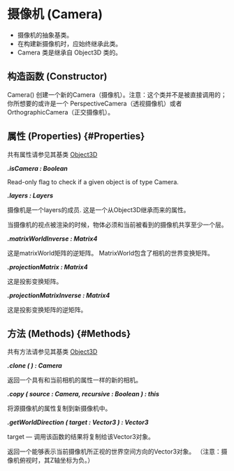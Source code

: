 # 摄像机 (Camera)

- 摄像机的抽象基类。
- 在构建新摄像机时，应始终继承此类。
- Camera 类是继承自 Object3D 类的。

## 构造函数 (Constructor)

Camera()
创建一个新的Camera（摄像机）。注意：这个类并不是被直接调用的；你所想要的或许是一个 PerspectiveCamera（透视摄像机）或者 OrthographicCamera（正交摄像机）。

## 属性 (Properties) {#Properties}

共有属性请参见其基类 [Object3D](../core/Object3D#Properties)

***.isCamera : Boolean***

Read-only flag to check if a given object is of type Camera.

***.layers : Layers***

摄像机是一个layers的成员. 这是一个从Object3D继承而来的属性。

当摄像机的视点被渲染的时候，物体必须和当前被看到的摄像机共享至少一个层。

***.matrixWorldInverse : Matrix4***

这是matrixWorld矩阵的逆矩阵。 MatrixWorld包含了相机的世界变换矩阵。

***.projectionMatrix : Matrix4***

这是投影变换矩阵。

***.projectionMatrixInverse : Matrix4***

这是投影变换矩阵的逆矩阵。

## 方法 (Methods) {#Methods}

共有方法请参见其基类 [Object3D](../core/Object3D#Methods)

***.clone ( ) : Camera***

返回一个具有和当前相机的属性一样的新的相机。

***.copy ( source : Camera, recursive : Boolean ) : this***

将源摄像机的属性复制到新摄像机中。

***.getWorldDirection ( target : Vector3 ) : Vector3***

target — 调用该函数的结果将复制给该Vector3对象。

返回一个能够表示当前摄像机所正视的世界空间方向的Vector3对象。 （注意：摄像机俯视时，其Z轴坐标为负。）
